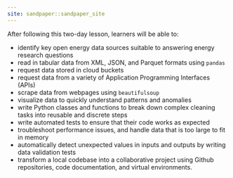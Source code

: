 ```yaml
---
site: sandpaper::sandpaper_site
---
```


After following this two-day lesson, learners will be able to:

* identify key open energy data sources suitable to answering energy research questions
* read in tabular data from XML, JSON, and Parquet formats using `pandas`
* request data stored in cloud buckets
* request data from a variety of Application Programming Interfaces (APIs)
* scrape data from webpages using `beautifulsoup`
* visualize data to quickly understand patterns and anomalies
* write Python classes and functions to break down complex cleaning tasks into reusable and discrete steps
* write automated tests to ensure that their code works as expected
* troubleshoot performance issues, and handle data that is too large to fit in memory
* automatically detect unexpected values in inputs and outputs by writing data validation tests
* transform a local codebase into a collaborative project using Github repositories, code documentation, and virtual environments.


[workbench]: https://carpentries.github.io/sandpaper-docs
